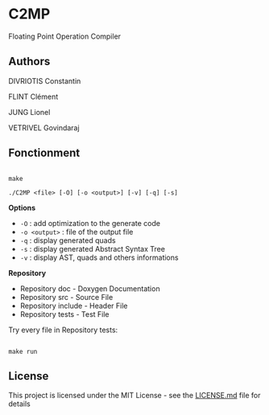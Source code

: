 # C2MP

Floating Point Operation Compiler

## Authors

DIVRIOTIS Constantin 

FLINT Clément

JUNG Lionel   
      
VETRIVEL Govindaraj


## Fonctionment

```

make

./C2MP <file> [-O] [-o <output>] [-v] [-q] [-s]

```
**Options**
* `-O` : add optimization to the generate code
* `-o <output>` : file of the output file
* `-q` : display generated quads
* `-s` : display generated Abstract Syntax Tree
* `-v` : display AST, quads and others informations

**Repository**
* Repository doc        - Doxygen Documentation
* Repository src        - Source File
* Repository include    - Header File
* Repository tests      - Test File


Try every file in Repository tests:
```

make run

```




## License

This project is licensed under the MIT License - see the [LICENSE.md](LICENSE.md) file for details